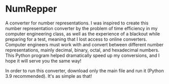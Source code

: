 # NumRepper
A converter for number representations.
I was inspired to create this number representation converter by the problem of time efficiency in my computer engineering class, as well as the experience of a blackout while preparing for a test, meaning that I lost access to online converters.
Computer engineers must work with and convert between different number representations, mainly decimal, binary, octal, and hexadecimal numbers.
This Python program helped dramatically speed up my conversions, and I hope it will serve you the same way!

In order to run this converter, download only the main file and run it (Python 3.9 recommended). It's as simple as that!
